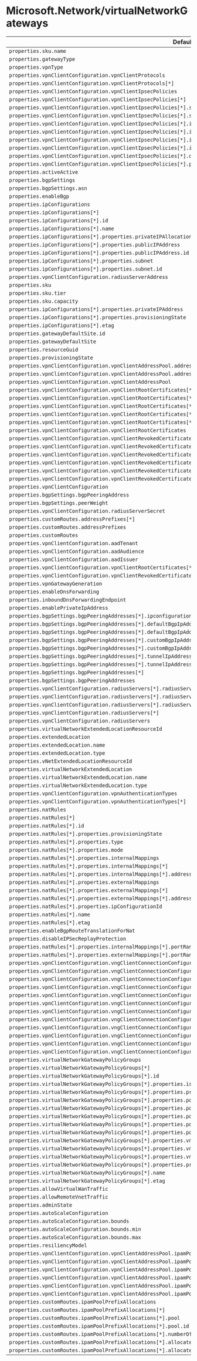 # Microsoft.Network/virtualNetworkGateways

| Default Path | Alias |
|---|---|
| `properties.sku.name` | `Microsoft.Network/virtualNetworkGateways/sku.name` |
| `properties.gatewayType` | `Microsoft.Network/virtualNetworkGateways/gatewayType` |
| `properties.vpnType` | `Microsoft.Network/virtualNetworkGateways/vpnType` |
| `properties.vpnClientConfiguration.vpnClientProtocols` | `Microsoft.Network/virtualNetworkGateways/vpnClientConfiguration.vpnClientProtocols` |
| `properties.vpnClientConfiguration.vpnClientProtocols[*]` | `Microsoft.Network/virtualNetworkGateways/vpnClientConfiguration.vpnClientProtocols[*]` |
| `properties.vpnClientConfiguration.vpnClientIpsecPolicies` | `Microsoft.Network/virtualNetworkGateways/vpnClientConfiguration.vpnClientIpsecPolicies` |
| `properties.vpnClientConfiguration.vpnClientIpsecPolicies[*]` | `Microsoft.Network/virtualNetworkGateways/vpnClientConfiguration.vpnClientIpsecPolicies[*]` |
| `properties.vpnClientConfiguration.vpnClientIpsecPolicies[*].saLifeTimeSeconds` | `Microsoft.Network/virtualNetworkGateways/vpnClientConfiguration.vpnClientIpsecPolicies[*].saLifeTimeSeconds` |
| `properties.vpnClientConfiguration.vpnClientIpsecPolicies[*].saDataSizeKilobytes` | `Microsoft.Network/virtualNetworkGateways/vpnClientConfiguration.vpnClientIpsecPolicies[*].saDataSizeKilobytes` |
| `properties.vpnClientConfiguration.vpnClientIpsecPolicies[*].ipsecEncryption` | `Microsoft.Network/virtualNetworkGateways/vpnClientConfiguration.vpnClientIpsecPolicies[*].ipsecEncryption` |
| `properties.vpnClientConfiguration.vpnClientIpsecPolicies[*].ipsecIntegrity` | `Microsoft.Network/virtualNetworkGateways/vpnClientConfiguration.vpnClientIpsecPolicies[*].ipsecIntegrity` |
| `properties.vpnClientConfiguration.vpnClientIpsecPolicies[*].ikeEncryption` | `Microsoft.Network/virtualNetworkGateways/vpnClientConfiguration.vpnClientIpsecPolicies[*].ikeEncryption` |
| `properties.vpnClientConfiguration.vpnClientIpsecPolicies[*].ikeIntegrity` | `Microsoft.Network/virtualNetworkGateways/vpnClientConfiguration.vpnClientIpsecPolicies[*].ikeIntegrity` |
| `properties.vpnClientConfiguration.vpnClientIpsecPolicies[*].dhGroup` | `Microsoft.Network/virtualNetworkGateways/vpnClientConfiguration.vpnClientIpsecPolicies[*].dhGroup` |
| `properties.vpnClientConfiguration.vpnClientIpsecPolicies[*].pfsGroup` | `Microsoft.Network/virtualNetworkGateways/vpnClientConfiguration.vpnClientIpsecPolicies[*].pfsGroup` |
| `properties.activeActive` | `Microsoft.Network/virtualNetworkGateways/activeActive` |
| `properties.bgpSettings` | `Microsoft.Network/virtualNetworkGateways/bgpSettings` |
| `properties.bgpSettings.asn` | `Microsoft.Network/virtualNetworkGateways/bgpSettings.asn` |
| `properties.enableBgp` | `Microsoft.Network/virtualNetworkGateways/enableBgp` |
| `properties.ipConfigurations` | `Microsoft.Network/virtualNetworkGateways/ipConfigurations` |
| `properties.ipConfigurations[*]` | `Microsoft.Network/virtualNetworkGateways/ipConfigurations[*]` |
| `properties.ipConfigurations[*].id` | `Microsoft.Network/virtualNetworkGateways/ipConfigurations[*].id` |
| `properties.ipConfigurations[*].name` | `Microsoft.Network/virtualNetworkGateways/ipConfigurations[*].name` |
| `properties.ipConfigurations[*].properties.privateIPAllocationMethod` | `Microsoft.Network/virtualNetworkGateways/ipConfigurations[*].privateIPAllocationMethod` |
| `properties.ipConfigurations[*].properties.publicIPAddress` | `Microsoft.Network/virtualNetworkGateways/ipConfigurations[*].publicIPAddress` |
| `properties.ipConfigurations[*].properties.publicIPAddress.id` | `Microsoft.Network/virtualNetworkGateways/ipConfigurations[*].publicIPAddress.id` |
| `properties.ipConfigurations[*].properties.subnet` | `Microsoft.Network/virtualNetworkGateways/ipConfigurations[*].subnet` |
| `properties.ipConfigurations[*].properties.subnet.id` | `Microsoft.Network/virtualNetworkGateways/ipConfigurations[*].subnet.id` |
| `properties.vpnClientConfiguration.radiusServerAddress` | `Microsoft.Network/virtualNetworkGateways/vpnClientConfiguration.radiusServerAddress` |
| `properties.sku` | `Microsoft.Network/virtualNetworkGateways/sku` |
| `properties.sku.tier` | `Microsoft.Network/virtualNetworkGateways/sku.tier` |
| `properties.sku.capacity` | `Microsoft.Network/virtualNetworkGateways/sku.capacity` |
| `properties.ipConfigurations[*].properties.privateIPAddress` | `Microsoft.Network/virtualNetworkGateways/ipConfigurations[*].privateIPAddress` |
| `properties.ipConfigurations[*].properties.provisioningState` | `Microsoft.Network/virtualNetworkGateways/ipConfigurations[*].provisioningState` |
| `properties.ipConfigurations[*].etag` | `Microsoft.Network/virtualNetworkGateways/ipConfigurations[*].etag` |
| `properties.gatewayDefaultSite.id` | `Microsoft.Network/virtualNetworkGateways/gatewayDefaultSite.id` |
| `properties.gatewayDefaultSite` | `Microsoft.Network/virtualNetworkGateways/gatewayDefaultSite` |
| `properties.resourceGuid` | `Microsoft.Network/virtualNetworkGateways/resourceGuid` |
| `properties.provisioningState` | `Microsoft.Network/virtualNetworkGateways/provisioningState` |
| `properties.vpnClientConfiguration.vpnClientAddressPool.addressPrefixes[*]` | `Microsoft.Network/virtualNetworkGateways/vpnClientConfiguration.vpnClientAddressPool.addressPrefixes[*]` |
| `properties.vpnClientConfiguration.vpnClientAddressPool.addressPrefixes` | `Microsoft.Network/virtualNetworkGateways/vpnClientConfiguration.vpnClientAddressPool.addressPrefixes` |
| `properties.vpnClientConfiguration.vpnClientAddressPool` | `Microsoft.Network/virtualNetworkGateways/vpnClientConfiguration.vpnClientAddressPool` |
| `properties.vpnClientConfiguration.vpnClientRootCertificates[*].properties.publicCertData` | `Microsoft.Network/virtualNetworkGateways/vpnClientConfiguration.vpnClientRootCertificates[*].publicCertData` |
| `properties.vpnClientConfiguration.vpnClientRootCertificates[*].properties.provisioningState` | `Microsoft.Network/virtualNetworkGateways/vpnClientConfiguration.vpnClientRootCertificates[*].provisioningState` |
| `properties.vpnClientConfiguration.vpnClientRootCertificates[*].name` | `Microsoft.Network/virtualNetworkGateways/vpnClientConfiguration.vpnClientRootCertificates[*].name` |
| `properties.vpnClientConfiguration.vpnClientRootCertificates[*].etag` | `Microsoft.Network/virtualNetworkGateways/vpnClientConfiguration.vpnClientRootCertificates[*].etag` |
| `properties.vpnClientConfiguration.vpnClientRootCertificates[*]` | `Microsoft.Network/virtualNetworkGateways/vpnClientConfiguration.vpnClientRootCertificates[*]` |
| `properties.vpnClientConfiguration.vpnClientRootCertificates` | `Microsoft.Network/virtualNetworkGateways/vpnClientConfiguration.vpnClientRootCertificates` |
| `properties.vpnClientConfiguration.vpnClientRevokedCertificates[*].properties.thumbprint` | `Microsoft.Network/virtualNetworkGateways/vpnClientConfiguration.vpnClientRevokedCertificates[*].thumbprint` |
| `properties.vpnClientConfiguration.vpnClientRevokedCertificates[*].properties.provisioningState` | `Microsoft.Network/virtualNetworkGateways/vpnClientConfiguration.vpnClientRevokedCertificates[*].provisioningState` |
| `properties.vpnClientConfiguration.vpnClientRevokedCertificates[*].name` | `Microsoft.Network/virtualNetworkGateways/vpnClientConfiguration.vpnClientRevokedCertificates[*].name` |
| `properties.vpnClientConfiguration.vpnClientRevokedCertificates[*].etag` | `Microsoft.Network/virtualNetworkGateways/vpnClientConfiguration.vpnClientRevokedCertificates[*].etag` |
| `properties.vpnClientConfiguration.vpnClientRevokedCertificates[*]` | `Microsoft.Network/virtualNetworkGateways/vpnClientConfiguration.vpnClientRevokedCertificates[*]` |
| `properties.vpnClientConfiguration.vpnClientRevokedCertificates` | `Microsoft.Network/virtualNetworkGateways/vpnClientConfiguration.vpnClientRevokedCertificates` |
| `properties.vpnClientConfiguration` | `Microsoft.Network/virtualNetworkGateways/vpnClientConfiguration` |
| `properties.bgpSettings.bgpPeeringAddress` | `Microsoft.Network/virtualNetworkGateways/bgpSettings.bgpPeeringAddress` |
| `properties.bgpSettings.peerWeight` | `Microsoft.Network/virtualNetworkGateways/bgpSettings.peerWeight` |
| `properties.vpnClientConfiguration.radiusServerSecret` | `Microsoft.Network/virtualNetworkGateways/vpnClientConfiguration.radiusServerSecret` |
| `properties.customRoutes.addressPrefixes[*]` | `Microsoft.Network/virtualNetworkGateways/customRoutes.addressPrefixes[*]` |
| `properties.customRoutes.addressPrefixes` | `Microsoft.Network/virtualNetworkGateways/customRoutes.addressPrefixes` |
| `properties.customRoutes` | `Microsoft.Network/virtualNetworkGateways/customRoutes` |
| `properties.vpnClientConfiguration.aadTenant` | `Microsoft.Network/virtualNetworkGateways/vpnClientConfiguration.aadTenant` |
| `properties.vpnClientConfiguration.aadAudience` | `Microsoft.Network/virtualNetworkGateways/vpnClientConfiguration.aadAudience` |
| `properties.vpnClientConfiguration.aadIssuer` | `Microsoft.Network/virtualNetworkGateways/vpnClientConfiguration.aadIssuer` |
| `properties.vpnClientConfiguration.vpnClientRootCertificates[*].id` | `Microsoft.Network/virtualNetworkGateways/vpnClientConfiguration.vpnClientRootCertificates[*].id` |
| `properties.vpnClientConfiguration.vpnClientRevokedCertificates[*].id` | `Microsoft.Network/virtualNetworkGateways/vpnClientConfiguration.vpnClientRevokedCertificates[*].id` |
| `properties.vpnGatewayGeneration` | `Microsoft.Network/virtualNetworkGateways/vpnGatewayGeneration` |
| `properties.enableDnsForwarding` | `Microsoft.Network/virtualNetworkGateways/enableDnsForwarding` |
| `properties.inboundDnsForwardingEndpoint` | `Microsoft.Network/virtualNetworkGateways/inboundDnsForwardingEndpoint` |
| `properties.enablePrivateIpAddress` | `Microsoft.Network/virtualNetworkGateways/enablePrivateIpAddress` |
| `properties.bgpSettings.bgpPeeringAddresses[*].ipconfigurationId` | `Microsoft.Network/virtualNetworkGateways/bgpSettings.bgpPeeringAddresses[*].ipconfigurationId` |
| `properties.bgpSettings.bgpPeeringAddresses[*].defaultBgpIpAddresses[*]` | `Microsoft.Network/virtualNetworkGateways/bgpSettings.bgpPeeringAddresses[*].defaultBgpIpAddresses[*]` |
| `properties.bgpSettings.bgpPeeringAddresses[*].defaultBgpIpAddresses` | `Microsoft.Network/virtualNetworkGateways/bgpSettings.bgpPeeringAddresses[*].defaultBgpIpAddresses` |
| `properties.bgpSettings.bgpPeeringAddresses[*].customBgpIpAddresses[*]` | `Microsoft.Network/virtualNetworkGateways/bgpSettings.bgpPeeringAddresses[*].customBgpIpAddresses[*]` |
| `properties.bgpSettings.bgpPeeringAddresses[*].customBgpIpAddresses` | `Microsoft.Network/virtualNetworkGateways/bgpSettings.bgpPeeringAddresses[*].customBgpIpAddresses` |
| `properties.bgpSettings.bgpPeeringAddresses[*].tunnelIpAddresses[*]` | `Microsoft.Network/virtualNetworkGateways/bgpSettings.bgpPeeringAddresses[*].tunnelIpAddresses[*]` |
| `properties.bgpSettings.bgpPeeringAddresses[*].tunnelIpAddresses` | `Microsoft.Network/virtualNetworkGateways/bgpSettings.bgpPeeringAddresses[*].tunnelIpAddresses` |
| `properties.bgpSettings.bgpPeeringAddresses[*]` | `Microsoft.Network/virtualNetworkGateways/bgpSettings.bgpPeeringAddresses[*]` |
| `properties.bgpSettings.bgpPeeringAddresses` | `Microsoft.Network/virtualNetworkGateways/bgpSettings.bgpPeeringAddresses` |
| `properties.vpnClientConfiguration.radiusServers[*].radiusServerAddress` | `Microsoft.Network/virtualNetworkGateways/vpnClientConfiguration.radiusServers[*].radiusServerAddress` |
| `properties.vpnClientConfiguration.radiusServers[*].radiusServerScore` | `Microsoft.Network/virtualNetworkGateways/vpnClientConfiguration.radiusServers[*].radiusServerScore` |
| `properties.vpnClientConfiguration.radiusServers[*].radiusServerSecret` | `Microsoft.Network/virtualNetworkGateways/vpnClientConfiguration.radiusServers[*].radiusServerSecret` |
| `properties.vpnClientConfiguration.radiusServers[*]` | `Microsoft.Network/virtualNetworkGateways/vpnClientConfiguration.radiusServers[*]` |
| `properties.vpnClientConfiguration.radiusServers` | `Microsoft.Network/virtualNetworkGateways/vpnClientConfiguration.radiusServers` |
| `properties.virtualNetworkExtendedLocationResourceId` | `Microsoft.Network/virtualnetworkgateways/virtualNetworkExtendedLocationResourceId` |
| `properties.extendedLocation` | `Microsoft.Network/virtualnetworkgateways/extendedLocation` |
| `properties.extendedLocation.name` | `Microsoft.Network/virtualnetworkgateways/extendedLocation.name` |
| `properties.extendedLocation.type` | `Microsoft.Network/virtualnetworkgateways/extendedLocation.type` |
| `properties.vNetExtendedLocationResourceId` | `Microsoft.Network/virtualnetworkgateways/vNetExtendedLocationResourceId` |
| `properties.virtualNetworkExtendedLocation` | `Microsoft.Network/virtualnetworkgateways/virtualNetworkExtendedLocation` |
| `properties.virtualNetworkExtendedLocation.name` | `Microsoft.Network/virtualnetworkgateways/virtualNetworkExtendedLocation.name` |
| `properties.virtualNetworkExtendedLocation.type` | `Microsoft.Network/virtualnetworkgateways/virtualNetworkExtendedLocation.type` |
| `properties.vpnClientConfiguration.vpnAuthenticationTypes` | `Microsoft.Network/virtualnetworkgateways/vpnClientConfiguration.vpnAuthenticationTypes` |
| `properties.vpnClientConfiguration.vpnAuthenticationTypes[*]` | `Microsoft.Network/virtualnetworkgateways/vpnClientConfiguration.vpnAuthenticationTypes[*]` |
| `properties.natRules` | `Microsoft.Network/virtualnetworkgateways/natRules` |
| `properties.natRules[*]` | `Microsoft.Network/virtualnetworkgateways/natRules[*]` |
| `properties.natRules[*].id` | `Microsoft.Network/virtualnetworkgateways/natRules[*].id` |
| `properties.natRules[*].properties.provisioningState` | `Microsoft.Network/virtualnetworkgateways/natRules[*].provisioningState` |
| `properties.natRules[*].properties.type` | `Microsoft.Network/virtualnetworkgateways/natRules[*].type` |
| `properties.natRules[*].properties.mode` | `Microsoft.Network/virtualnetworkgateways/natRules[*].mode` |
| `properties.natRules[*].properties.internalMappings` | `Microsoft.Network/virtualnetworkgateways/natRules[*].internalMappings` |
| `properties.natRules[*].properties.internalMappings[*]` | `Microsoft.Network/virtualnetworkgateways/natRules[*].internalMappings[*]` |
| `properties.natRules[*].properties.internalMappings[*].addressSpace` | `Microsoft.Network/virtualnetworkgateways/natRules[*].internalMappings[*].addressSpace` |
| `properties.natRules[*].properties.externalMappings` | `Microsoft.Network/virtualnetworkgateways/natRules[*].externalMappings` |
| `properties.natRules[*].properties.externalMappings[*]` | `Microsoft.Network/virtualnetworkgateways/natRules[*].externalMappings[*]` |
| `properties.natRules[*].properties.externalMappings[*].addressSpace` | `Microsoft.Network/virtualnetworkgateways/natRules[*].externalMappings[*].addressSpace` |
| `properties.natRules[*].properties.ipConfigurationId` | `Microsoft.Network/virtualnetworkgateways/natRules[*].ipConfigurationId` |
| `properties.natRules[*].name` | `Microsoft.Network/virtualnetworkgateways/natRules[*].name` |
| `properties.natRules[*].etag` | `Microsoft.Network/virtualnetworkgateways/natRules[*].etag` |
| `properties.enableBgpRouteTranslationForNat` | `Microsoft.Network/virtualnetworkgateways/enableBgpRouteTranslationForNat` |
| `properties.disableIPSecReplayProtection` | `Microsoft.Network/virtualnetworkgateways/disableIPSecReplayProtection` |
| `properties.natRules[*].properties.internalMappings[*].portRange` | `Microsoft.Network/virtualnetworkgateways/natRules[*].internalMappings[*].portRange` |
| `properties.natRules[*].properties.externalMappings[*].portRange` | `Microsoft.Network/virtualnetworkgateways/natRules[*].externalMappings[*].portRange` |
| `properties.vpnClientConfiguration.vngClientConnectionConfigurations` | `Microsoft.Network/virtualnetworkgateways/vpnClientConfiguration.vngClientConnectionConfigurations` |
| `properties.vpnClientConfiguration.vngClientConnectionConfigurations[*]` | `Microsoft.Network/virtualnetworkgateways/vpnClientConfiguration.vngClientConnectionConfigurations[*]` |
| `properties.vpnClientConfiguration.vngClientConnectionConfigurations[*].id` | `Microsoft.Network/virtualnetworkgateways/vpnClientConfiguration.vngClientConnectionConfigurations[*].id` |
| `properties.vpnClientConfiguration.vngClientConnectionConfigurations[*].properties.vpnClientAddressPool` | `Microsoft.Network/virtualnetworkgateways/vpnClientConfiguration.vngClientConnectionConfigurations[*].vpnClientAddressPool` |
| `properties.vpnClientConfiguration.vngClientConnectionConfigurations[*].properties.vpnClientAddressPool.addressPrefixes` | `Microsoft.Network/virtualnetworkgateways/vpnClientConfiguration.vngClientConnectionConfigurations[*].vpnClientAddressPool.addressPrefixes` |
| `properties.vpnClientConfiguration.vngClientConnectionConfigurations[*].properties.vpnClientAddressPool.addressPrefixes[*]` | `Microsoft.Network/virtualnetworkgateways/vpnClientConfiguration.vngClientConnectionConfigurations[*].vpnClientAddressPool.addressPrefixes[*]` |
| `properties.vpnClientConfiguration.vngClientConnectionConfigurations[*].properties.virtualNetworkGatewayPolicyGroups` | `Microsoft.Network/virtualnetworkgateways/vpnClientConfiguration.vngClientConnectionConfigurations[*].virtualNetworkGatewayPolicyGroups` |
| `properties.vpnClientConfiguration.vngClientConnectionConfigurations[*].properties.virtualNetworkGatewayPolicyGroups[*]` | `Microsoft.Network/virtualnetworkgateways/vpnClientConfiguration.vngClientConnectionConfigurations[*].virtualNetworkGatewayPolicyGroups[*]` |
| `properties.vpnClientConfiguration.vngClientConnectionConfigurations[*].properties.virtualNetworkGatewayPolicyGroups[*].id` | `Microsoft.Network/virtualnetworkgateways/vpnClientConfiguration.vngClientConnectionConfigurations[*].virtualNetworkGatewayPolicyGroups[*].id` |
| `properties.vpnClientConfiguration.vngClientConnectionConfigurations[*].properties.provisioningState` | `Microsoft.Network/virtualnetworkgateways/vpnClientConfiguration.vngClientConnectionConfigurations[*].provisioningState` |
| `properties.vpnClientConfiguration.vngClientConnectionConfigurations[*].name` | `Microsoft.Network/virtualnetworkgateways/vpnClientConfiguration.vngClientConnectionConfigurations[*].name` |
| `properties.vpnClientConfiguration.vngClientConnectionConfigurations[*].etag` | `Microsoft.Network/virtualnetworkgateways/vpnClientConfiguration.vngClientConnectionConfigurations[*].etag` |
| `properties.virtualNetworkGatewayPolicyGroups` | `Microsoft.Network/virtualnetworkgateways/virtualNetworkGatewayPolicyGroups` |
| `properties.virtualNetworkGatewayPolicyGroups[*]` | `Microsoft.Network/virtualnetworkgateways/virtualNetworkGatewayPolicyGroups[*]` |
| `properties.virtualNetworkGatewayPolicyGroups[*].id` | `Microsoft.Network/virtualnetworkgateways/virtualNetworkGatewayPolicyGroups[*].id` |
| `properties.virtualNetworkGatewayPolicyGroups[*].properties.isDefault` | `Microsoft.Network/virtualnetworkgateways/virtualNetworkGatewayPolicyGroups[*].isDefault` |
| `properties.virtualNetworkGatewayPolicyGroups[*].properties.priority` | `Microsoft.Network/virtualnetworkgateways/virtualNetworkGatewayPolicyGroups[*].priority` |
| `properties.virtualNetworkGatewayPolicyGroups[*].properties.policyMembers` | `Microsoft.Network/virtualnetworkgateways/virtualNetworkGatewayPolicyGroups[*].policyMembers` |
| `properties.virtualNetworkGatewayPolicyGroups[*].properties.policyMembers[*]` | `Microsoft.Network/virtualnetworkgateways/virtualNetworkGatewayPolicyGroups[*].policyMembers[*]` |
| `properties.virtualNetworkGatewayPolicyGroups[*].properties.policyMembers[*].name` | `Microsoft.Network/virtualnetworkgateways/virtualNetworkGatewayPolicyGroups[*].policyMembers[*].name` |
| `properties.virtualNetworkGatewayPolicyGroups[*].properties.policyMembers[*].attributeType` | `Microsoft.Network/virtualnetworkgateways/virtualNetworkGatewayPolicyGroups[*].policyMembers[*].attributeType` |
| `properties.virtualNetworkGatewayPolicyGroups[*].properties.policyMembers[*].attributeValue` | `Microsoft.Network/virtualnetworkgateways/virtualNetworkGatewayPolicyGroups[*].policyMembers[*].attributeValue` |
| `properties.virtualNetworkGatewayPolicyGroups[*].properties.vngClientConnectionConfigurations` | `Microsoft.Network/virtualnetworkgateways/virtualNetworkGatewayPolicyGroups[*].vngClientConnectionConfigurations` |
| `properties.virtualNetworkGatewayPolicyGroups[*].properties.vngClientConnectionConfigurations[*]` | `Microsoft.Network/virtualnetworkgateways/virtualNetworkGatewayPolicyGroups[*].vngClientConnectionConfigurations[*]` |
| `properties.virtualNetworkGatewayPolicyGroups[*].properties.vngClientConnectionConfigurations[*].id` | `Microsoft.Network/virtualnetworkgateways/virtualNetworkGatewayPolicyGroups[*].vngClientConnectionConfigurations[*].id` |
| `properties.virtualNetworkGatewayPolicyGroups[*].properties.provisioningState` | `Microsoft.Network/virtualnetworkgateways/virtualNetworkGatewayPolicyGroups[*].provisioningState` |
| `properties.virtualNetworkGatewayPolicyGroups[*].name` | `Microsoft.Network/virtualnetworkgateways/virtualNetworkGatewayPolicyGroups[*].name` |
| `properties.virtualNetworkGatewayPolicyGroups[*].etag` | `Microsoft.Network/virtualnetworkgateways/virtualNetworkGatewayPolicyGroups[*].etag` |
| `properties.allowVirtualWanTraffic` | `Microsoft.Network/virtualnetworkgateways/allowVirtualWanTraffic` |
| `properties.allowRemoteVnetTraffic` | `Microsoft.Network/virtualnetworkgateways/allowRemoteVnetTraffic` |
| `properties.adminState` | `Microsoft.Network/virtualnetworkgateways/adminState` |
| `properties.autoScaleConfiguration` | `Microsoft.Network/virtualnetworkgateways/autoScaleConfiguration` |
| `properties.autoScaleConfiguration.bounds` | `Microsoft.Network/virtualnetworkgateways/autoScaleConfiguration.bounds` |
| `properties.autoScaleConfiguration.bounds.min` | `Microsoft.Network/virtualnetworkgateways/autoScaleConfiguration.bounds.min` |
| `properties.autoScaleConfiguration.bounds.max` | `Microsoft.Network/virtualnetworkgateways/autoScaleConfiguration.bounds.max` |
| `properties.resiliencyModel` | `Microsoft.Network/virtualnetworkgateways/resiliencyModel` |
| `properties.vpnClientConfiguration.vpnClientAddressPool.ipamPoolPrefixAllocations` | `Microsoft.Network/virtualnetworkgateways/vpnClientConfiguration.vpnClientAddressPool.ipamPoolPrefixAllocations` |
| `properties.vpnClientConfiguration.vpnClientAddressPool.ipamPoolPrefixAllocations[*]` | `Microsoft.Network/virtualnetworkgateways/vpnClientConfiguration.vpnClientAddressPool.ipamPoolPrefixAllocations[*]` |
| `properties.vpnClientConfiguration.vpnClientAddressPool.ipamPoolPrefixAllocations[*].pool` | `Microsoft.Network/virtualnetworkgateways/vpnClientConfiguration.vpnClientAddressPool.ipamPoolPrefixAllocations[*].pool` |
| `properties.vpnClientConfiguration.vpnClientAddressPool.ipamPoolPrefixAllocations[*].numberOfIpAddresses` | `Microsoft.Network/virtualnetworkgateways/vpnClientConfiguration.vpnClientAddressPool.ipamPoolPrefixAllocations[*].numberOfIpAddresses` |
| `properties.vpnClientConfiguration.vpnClientAddressPool.ipamPoolPrefixAllocations[*].allocatedAddressPrefixes` | `Microsoft.Network/virtualnetworkgateways/vpnClientConfiguration.vpnClientAddressPool.ipamPoolPrefixAllocations[*].allocatedAddressPrefixes` |
| `properties.vpnClientConfiguration.vpnClientAddressPool.ipamPoolPrefixAllocations[*].allocatedAddressPrefixes[*]` | `Microsoft.Network/virtualnetworkgateways/vpnClientConfiguration.vpnClientAddressPool.ipamPoolPrefixAllocations[*].allocatedAddressPrefixes[*]` |
| `properties.customRoutes.ipamPoolPrefixAllocations` | `Microsoft.Network/virtualnetworkgateways/customRoutes.ipamPoolPrefixAllocations` |
| `properties.customRoutes.ipamPoolPrefixAllocations[*]` | `Microsoft.Network/virtualnetworkgateways/customRoutes.ipamPoolPrefixAllocations[*]` |
| `properties.customRoutes.ipamPoolPrefixAllocations[*].pool` | `Microsoft.Network/virtualnetworkgateways/customRoutes.ipamPoolPrefixAllocations[*].pool` |
| `properties.customRoutes.ipamPoolPrefixAllocations[*].pool.id` | `Microsoft.Network/virtualnetworkgateways/customRoutes.ipamPoolPrefixAllocations[*].pool.id` |
| `properties.customRoutes.ipamPoolPrefixAllocations[*].numberOfIpAddresses` | `Microsoft.Network/virtualnetworkgateways/customRoutes.ipamPoolPrefixAllocations[*].numberOfIpAddresses` |
| `properties.customRoutes.ipamPoolPrefixAllocations[*].allocatedAddressPrefixes` | `Microsoft.Network/virtualnetworkgateways/customRoutes.ipamPoolPrefixAllocations[*].allocatedAddressPrefixes` |
| `properties.customRoutes.ipamPoolPrefixAllocations[*].allocatedAddressPrefixes[*]` | `Microsoft.Network/virtualnetworkgateways/customRoutes.ipamPoolPrefixAllocations[*].allocatedAddressPrefixes[*]` |

